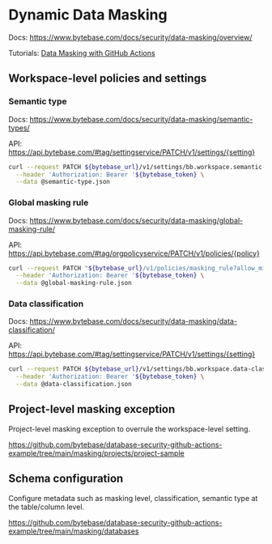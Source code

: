 # Dynamic Data Masking

Docs: https://www.bytebase.com/docs/security/data-masking/overview/

Tutorials: [Data Masking with GitHub Actions](https://www.bytebase.com/docs/tutorials/github-action-data-masking-part1/)

## Workspace-level policies and settings

### Semantic type

Docs: https://www.bytebase.com/docs/security/data-masking/semantic-types/

API: https://api.bytebase.com/#tag/settingservice/PATCH/v1/settings/{setting}

```bash
curl --request PATCH ${bytebase_url}/v1/settings/bb.workspace.semantic-types \
  --header 'Authorization: Bearer '${bytebase_token} \
  --data @semantic-type.json
```

### Global masking rule

Docs: https://www.bytebase.com/docs/security/data-masking/global-masking-rule/

API: https://api.bytebase.com/#tag/orgpolicyservice/PATCH/v1/policies/{policy}

```bash
curl --request PATCH "${bytebase_url}/v1/policies/masking_rule?allow_missing=true&update_mask=payload" \
  --header 'Authorization: Bearer '${bytebase_token} \
  --data @global-masking-rule.json
```

### Data classification

Docs: https://www.bytebase.com/docs/security/data-masking/data-classification/

API: https://api.bytebase.com/#tag/settingservice/PATCH/v1/settings/{setting}

```bash
curl --request PATCH ${bytebase_url}/v1/settings/bb.workspace.data-classification \
  --header 'Authorization: Bearer '${bytebase_token} \
  --data @data-classification.json
```

## Project-level masking exception

Project-level masking exception to overrule the workspace-level setting.

https://github.com/bytebase/database-security-github-actions-example/tree/main/masking/projects/project-sample

## Schema configuration

Configure metadata such as masking level, classification, semantic type at the table/column level.

https://github.com/bytebase/database-security-github-actions-example/tree/main/masking/databases

